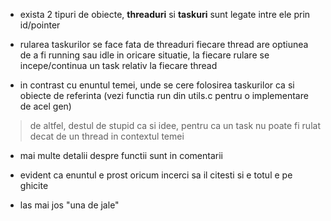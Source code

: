 * exista 2 tipuri de obiecte, **threaduri** si **taskuri**
sunt legate intre ele prin id/pointer

* rularea taskurilor se face fata de threaduri
fiecare thread are optiunea de a fi running sau idle
in oricare situatie, la fiecare rulare se incepe/continua
un task relativ la fiecare thread

* in contrast cu enuntul temei, unde se cere folosirea taskurilor ca si obiecte de referinta 
(vezi functia run din utils.c pentru o implementare de acel gen)

>    de altfel, destul de stupid ca si idee, pentru ca un task nu poate fi rulat decat de un thread 
in contextul temei

* mai multe detalii despre functii sunt in comentarii

* evident ca enuntul e prost oricum incerci sa il citesti si e totul e pe ghicite

* las mai jos "una de jale"

